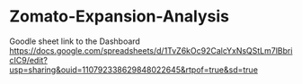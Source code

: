 # Zomato-Expansion-Analysis
Goodle sheet link to the Dashboard
https://docs.google.com/spreadsheets/d/1TvZ6kOc92CalcYxNsQStLm7lBbricIC9/edit?usp=sharing&ouid=110792338629848022645&rtpof=true&sd=true
